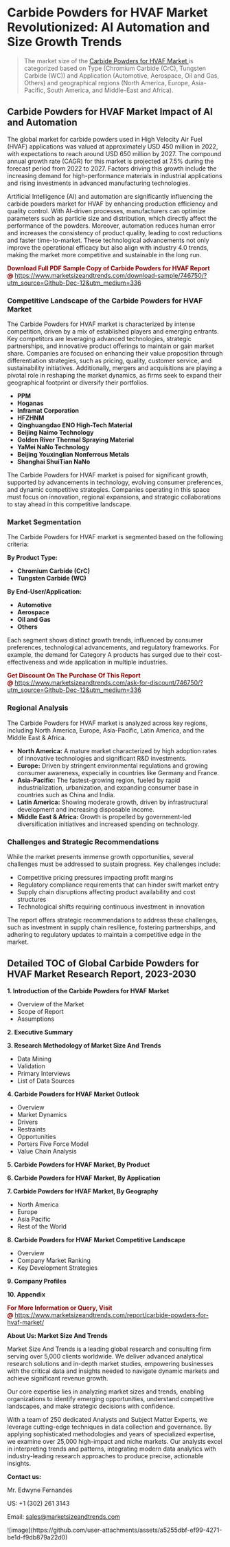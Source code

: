 <H1>Carbide Powders for HVAF Market Revolutionized: AI Automation and Size Growth Trends</H1><blockquote><p>The market size of the <a href="https://www.marketsizeandtrends.com/download-sample/746750/?utm_source=Github-Dec-12&amp;utm_medium=336" target="_blank">Carbide Powders for HVAF Market </a>is categorized based on Type (Chromium Carbide (CrC), Tungsten Carbide (WC)) and Application (Automotive, Aerospace, Oil and Gas, Others) and geographical regions (North America, Europe, Asia-Pacific, South America, and Middle-East and Africa).</p></blockquote><p><h2>Carbide Powders for HVAF Market Impact of AI and Automation</h2><p>The global market for carbide powders used in High Velocity Air Fuel (HVAF) applications was valued at approximately USD 450 million in 2022, with expectations to reach around USD 650 million by 2027. The compound annual growth rate (CAGR) for this market is projected at 7.5% during the forecast period from 2022 to 2027. Factors driving this growth include the increasing demand for high-performance materials in industrial applications and rising investments in advanced manufacturing technologies.</p><p>Artificial Intelligence (AI) and automation are significantly influencing the carbide powders market for HVAF by enhancing production efficiency and quality control. With AI-driven processes, manufacturers can optimize parameters such as particle size and distribution, which directly affect the performance of the powders. Moreover, automation reduces human error and increases the consistency of product quality, leading to cost reductions and faster time-to-market. These technological advancements not only improve the operational efficacy but also align with industry 4.0 trends, making the market more competitive and sustainable in the long run.</p></p><p><strong><span style="color: #800000;">Download Full PDF Sample Copy of Carbide Powders for HVAF Report @</span>&nbsp;</strong><a href="https://www.marketsizeandtrends.com/download-sample/746750/?utm_source=Github-Dec-12&amp;utm_medium=336">https://www.marketsizeandtrends.com/download-sample/746750/?utm_source=Github-Dec-12&amp;utm_medium=336</a></p><h3>Competitive Landscape of the Carbide Powders for HVAF Market</h3><p>The Carbide Powders for HVAF market is characterized by intense competition, driven by a mix of established players and emerging entrants. Key competitors are leveraging advanced technologies, strategic partnerships, and innovative product offerings to maintain or gain market share. Companies are focused on enhancing their value proposition through differentiation strategies, such as pricing, quality, customer service, and sustainability initiatives. Additionally, mergers and acquisitions are playing a pivotal role in reshaping the market dynamics, as firms seek to expand their geographical footprint or diversify their portfolios.</p><p><strong><p><ul><li>PPM </li><li> Hoganas </li><li> Inframat Corporation </li><li> HFZHNM </li><li> Qinghuangdao ENO High-Tech Material </li><li> Beijing Naimo Technology </li><li> Golden River Thermal Spraying Material </li><li> YaMei NaNo Technology </li><li> Beijing Youxinglian Nonferrous Metals </li><li> Shanghai ShuiTian NaNo</p></li></ul></p></strong></p><p>The Carbide Powders for HVAF market is poised for significant growth, supported by advancements in technology, evolving consumer preferences, and dynamic competitive strategies. Companies operating in this space must focus on innovation, regional expansions, and strategic collaborations to stay ahead in this competitive landscape.</p><h3>Market Segmentation</h3><p>The Carbide Powders for HVAF market is segmented based on the following criteria:</p><p><strong>By Product Type:</strong></p><p><strong><p><ul><li>Chromium Carbide (CrC) </li><li> Tungsten Carbide (WC)</p></li></ul></p></strong></p><p><strong>By End-User/Application:</strong></p><p><strong><p><ul><li>Automotive </li><li> Aerospace </li><li> Oil and Gas </li><li> Others</p></li></ul></p></strong></p><p>Each segment shows distinct growth trends, influenced by consumer preferences, technological advancements, and regulatory frameworks. For example, the demand for Category A products has surged due to their cost-effectiveness and wide application in multiple industries.</p><p><strong><span style="color: #800000;">Get Discount On The Purchase Of This Report @&nbsp;</span></strong><a href="https://www.marketsizeandtrends.com/ask-for-discount/746750/?utm_source=Github-Dec-12&amp;utm_medium=336">https://www.marketsizeandtrends.com/ask-for-discount/746750/?utm_source=Github-Dec-12&amp;utm_medium=336</a></p><h3>Regional Analysis</h3><p>The Carbide Powders for HVAF market is analyzed across key regions, including North America, Europe, Asia-Pacific, Latin America, and the Middle East &amp; Africa.</p><ul><li><strong>North America:</strong> A mature market characterized by high adoption rates of innovative technologies and significant R&amp;D investments.</li><li><strong>Europe:</strong> Driven by stringent environmental regulations and growing consumer awareness, especially in countries like Germany and France.</li><li><strong>Asia-Pacific:</strong> The fastest-growing region, fueled by rapid industrialization, urbanization, and expanding consumer base in countries such as China and India.</li><li><strong>Latin America:</strong> Showing moderate growth, driven by infrastructural development and increasing disposable income.</li><li><strong>Middle East &amp; Africa:</strong> Growth is propelled by government-led diversification initiatives and increased spending on technology.</li></ul><h3>Challenges and Strategic Recommendations</h3><p>While the market presents immense growth opportunities, several challenges must be addressed to sustain progress. Key challenges include:</p><ul><li>Competitive pricing pressures impacting profit margins</li><li>Regulatory compliance requirements that can hinder swift market entry</li><li>Supply chain disruptions affecting product availability and cost structures</li><li>Technological shifts requiring continuous investment in innovation</li></ul><p>The report offers strategic recommendations to address these challenges, such as investment in supply chain resilience, fostering partnerships, and adhering to regulatory updates to maintain a competitive edge in the market.</p><h2>Detailed TOC of Global Carbide Powders for HVAF Market Research Report, 2023-2030</h2><p><strong>1. Introduction of the Carbide Powders for HVAF Market</strong></p><ul><li>Overview of the Market</li><li>Scope of Report</li><li>Assumptions&nbsp;</li></ul><p><strong>2. Executive Summary</strong></p><p><strong>3. Research Methodology of <strong>Market Size And Trends</strong></strong></p><ul><li>Data Mining</li><li>Validation</li><li>Primary Interviews</li><li>List of Data Sources&nbsp;</li></ul><p><strong>4. Carbide Powders for HVAF Market Outlook</strong></p><ul><li>Overview</li><li>Market Dynamics</li><li>Drivers</li><li>Restraints</li><li>Opportunities</li><li>Porters Five Force Model</li><li>Value Chain Analysis&nbsp;</li></ul><p><strong>5. Carbide Powders for HVAF Market, By Product</strong></p><p><strong>6. Carbide Powders for HVAF Market, By Application</strong></p><p><strong>7. Carbide Powders for HVAF Market, By Geography</strong></p><ul><li>North America</li><li>Europe</li><li>Asia Pacific</li><li>Rest of the World&nbsp;</li></ul><p><strong>8. Carbide Powders for HVAF Market Competitive Landscape</strong></p><ul><li>Overview</li><li>Company Market Ranking</li><li>Key Development Strategies&nbsp;</li></ul><p><strong>9. Company Profiles</strong></p><p><strong>10. Appendix</strong></p><p><strong><span style="color: #800000;">For More Information or Query, Visit @&nbsp;</span></strong><a href="https://www.marketsizeandtrends.com/report/carbide-powders-for-hvaf-market/">https://www.marketsizeandtrends.com/report/carbide-powders-for-hvaf-market/</a></p><p></p><p><strong>About Us:&nbsp;Market Size And Trends</strong></p><p>Market Size And Trends&nbsp;is a leading global research and consulting firm serving over 5,000 clients worldwide. We deliver advanced analytical research solutions and in-depth market studies, empowering businesses with the critical data and insights needed to navigate dynamic markets and achieve significant revenue growth.</p><p>Our core expertise lies in analyzing market sizes and trends, enabling organizations to identify emerging opportunities, understand competitive landscapes, and make strategic decisions with confidence.</p><p>With a team of 250 dedicated Analysts and Subject Matter Experts, we leverage cutting-edge techniques in data collection and governance. By applying sophisticated methodologies and years of specialized expertise, we examine over 25,000 high-impact and niche markets. Our analysts excel in interpreting trends and patterns, integrating modern data analytics with industry-leading research approaches to produce precise, actionable insights.</p><p><strong>Contact us:</strong></p><p>Mr. Edwyne Fernandes</p><p>US: +1 (302) 261 3143</p><p>Email: <a href="mailto:sales@marketsizeandtrends.com">sales@marketsizeandtrends.com</a>&nbsp;</p>
![image](https://github.com/user-attachments/assets/a5255dbf-ef99-4271-be1d-f9db879a22d0)

